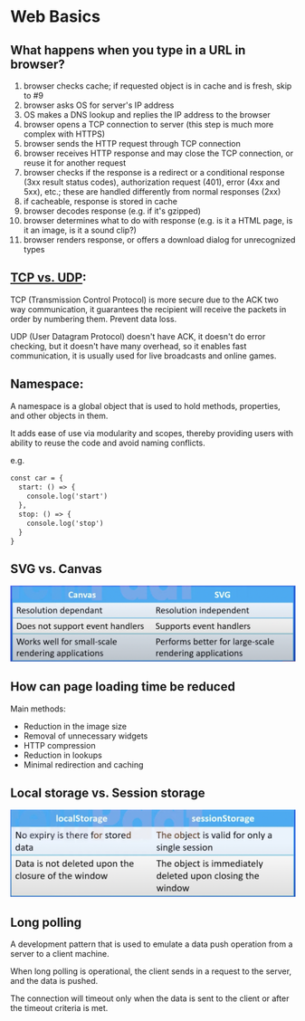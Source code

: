 # Web Basics

## What happens when you type in a URL in browser?

1. browser checks cache; if requested object is in cache and is fresh, skip to #9
2. browser asks OS for server's IP address
3. OS makes a DNS lookup and replies the IP address to the browser
4. browser opens a TCP connection to server (this step is much more complex with HTTPS)
5. browser sends the HTTP request through TCP connection
6. browser receives HTTP response and may close the TCP connection, or reuse it for another request
7. browser checks if the response is a redirect or a conditional response (3xx result status codes), authorization request (401), error (4xx and 5xx), etc.; these are handled differently from normal responses (2xx)
8. if cacheable, response is stored in cache
9. browser decodes response (e.g. if it's gzipped)
10. browser determines what to do with response (e.g. is it a HTML page, is it an image, is it a sound clip?)
11. browser renders response, or offers a download dialog for unrecognized types

## [TCP vs. UDP](https://support.holmsecurity.com/hc/en-us/articles/212963869-What-is-the-difference-between-TCP-and-UDP-):

TCP (Transmission Control Protocol) is more secure due to the ACK two way communication, it guarantees the recipient will receive the packets in order by numbering them. Prevent data loss.

UDP (User Datagram Protocol) doesn't have ACK, it doesn't do error checking, but it doesn't have many overhead, so it enables fast communication, it is usually used for live broadcasts and online games.

## Namespace:

A namespace is a global object that is used to hold methods, properties, and other objects in them.

It adds ease of use via modularity and scopes, thereby providing users with ability to reuse the code and avoid naming conflicts.&#x20;

e.g.

```
const car = {
  start: () => {
    console.log('start')
  },
  stop: () => {
    console.log('stop')
  }
}
```

## SVG vs. Canvas

![](<.gitbook/assets/Screen Shot 2022-02-27 at 2.38.31 PM.png>)

## How can page loading time be reduced

Main methods:

* Reduction in the image size
* Removal of unnecessary widgets
* HTTP compression
* Reduction in lookups
* Minimal redirection and caching

## Local storage vs. Session storage

![](<.gitbook/assets/Screen Shot 2022-02-27 at 2.47.05 PM.png>)

## Long polling

A development pattern that is used to emulate a data push operation from a server to a client machine.

When long polling is operational, the client sends in a request to the server, and the data is pushed.

The connection will timeout only when the data is sent to the client or after the timeout criteria is met.
